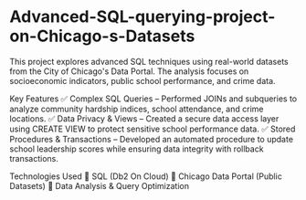 # Advanced-SQL-querying-project-on-Chicago-s-Datasets

This project explores advanced SQL techniques using real-world datasets from the City of Chicago's Data Portal. The analysis focuses on socioeconomic indicators, public school performance, and crime data.

Key Features
✅ Complex SQL Queries – Performed JOINs and subqueries to analyze community hardship indices, school attendance, and crime locations.
✅ Data Privacy & Views – Created a secure data access layer using CREATE VIEW to protect sensitive school performance data.
✅ Stored Procedures & Transactions – Developed an automated procedure to update school leadership scores while ensuring data integrity with rollback transactions.

Technologies Used
🔹 SQL (Db2 On Cloud)
🔹 Chicago Data Portal (Public Datasets)
🔹 Data Analysis & Query Optimization

